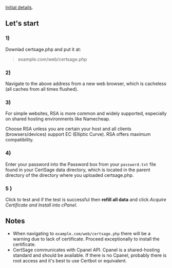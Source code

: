 [Initial details](https://github.com/GriffinSoftware/CertSage).

## Let's start

### 1)

Downlad certsage.php and put it at:

> example.com/web/certsage.php

### 2)

Navigate to the above address from a new web browser, which is cacheless (all caches from all times flushed).

### 3)

For simple websites, RSA is more common and widely supported, especially on shared hosting environments like Namecheap.

Choose RSA unless you are certain your host and all clients (browsers/devices) support EC (Elliptic Curve). RSA offers maximum compatibility.

### 4)

Enter your password into the Password box from your `password.txt` file found in your CertSage data directory, which is located in the parent directory of the directory where you uploaded certsage.php.

### 5 )

Click to test and if the test is successful then **refill all data** and click *Acquire Certificate and Install into cPanel*.

## Notes

* When navigating to `example.com/web/certsage.php` there will be a warning due to lack of certificate. Proceed exceptionally to install the certificate.
* CertSage communicates with Cpanel API. Cpanel is a shared-hosting standard and should be available. If there is no Cpanel, probably there is root access and it's best to use Certbot or equivalent.
